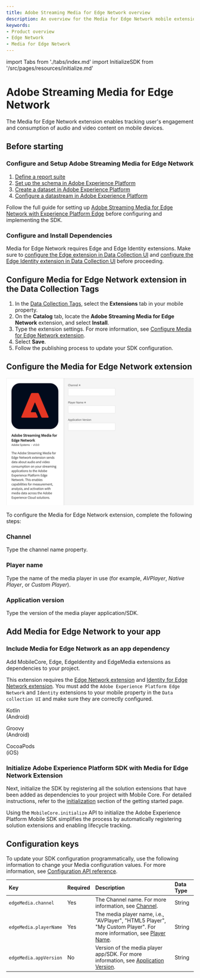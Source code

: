 ```yaml
---
title: Adobe Streaming Media for Edge Network overview
description: An overview for the Media for Edge Network mobile extension.
keywords:
- Product overview
- Edge Network
- Media for Edge Network
---
```


import Tabs from './tabs/index.md'
import InitializeSDK from '/src/pages/resources/initialize.md'

# Adobe Streaming Media for Edge Network

The Media for Edge Network extension enables tracking user's engagement and consumption of audio and video content on mobile devices.

## Before starting

### Configure and Setup Adobe Streaming Media for Edge Network

1. [Define a report suite](https://experienceleague.adobe.com/docs/media-analytics/using/implementation/implementation-edge.html#define-a-report-suite)
2. [Set up the schema in Adobe Experience Platform](https://experienceleague.adobe.com/docs/media-analytics/using/implementation/implementation-edge.html#set-up-the-schema-in-adobe-experience-platform)
3. [Create a dataset in Adobe Experience Platform](https://experienceleague.adobe.com/docs/media-analytics/using/implementation/implementation-edge.html#create-a-dataset-in-adobe-experience-platform)
4. [Configure a datastream in Adobe Experience Platform](https://experienceleague.adobe.com/docs/media-analytics/using/implementation/implementation-edge.html#configure-a-datastream-in-adobe-experience-platform)

Follow the full guide for setting up [Adobe Streaming Media for Edge Network with Experience Platform Edge](https://experienceleague.adobe.com/docs/media-analytics/using/implementation/edge-recommended/media-edge-sdk/implementation-edge.html) before configuring and implementing the SDK.

### Configure and Install Dependencies

Media for Edge Network requires Edge and Edge Identity extensions. Make sure to [configure the Edge extension in Data Collection UI](../edge-network/index.md#configure-the-edge-network-extension-in-data-collection-ui) and [configure the Edge Identity extension in Data Collection UI](../identity-for-edge-network/index.md#configure-the-identity-extension-in-the-data-collection-ui) before proceeding.

## Configure Media for Edge Network extension in the Data Collection Tags

1. In the [Data Collection Tags](https://experience.adobe.com/#/data-collection/tags), select the **Extensions** tab in your mobile property.
2. On the **Catalog** tab, locate the **Adobe Streaming Media for Edge Network** extension, and select **Install**.
3. Type the extension settings. For more information, see [Configure Media for Edge Network extension](#configure-the-media-for-edge-network-extension).
4. Select **Save**.
5. Follow the publishing process to update your SDK configuration.

## Configure the Media for Edge Network extension

<InlineAlert variant="info" slots="text"/>

![Adobe Streaming Media for Edge Network Extension Configuration](./assets/index/configuration.png)

To configure the Media for Edge Network extension, complete the following steps:

### Channel

Type the channel name property.

### Player name

Type the name of the media player in use (for example, _AVPlayer_, _Native Player_, or _Custom Player_).

### Application version

Type the version of the media player application/SDK.

## Add Media for Edge Network to your app

### Include Media for Edge Network as an app dependency

Add MobileCore, Edge, EdgeIdentity and EdgeMedia extensions as dependencies to your project.

<InlineAlert variant="info" slots="text"/>

This extension requires the [Edge Network extension](../edge-network/index.md) and [Identity for Edge Network extension](../identity-for-edge-network/index.md). You must add the `Adobe Experience Platform Edge Network` and `Identity` extensions to your mobile property in the `Data collection UI` and make sure they are correctly configured.

<TabsBlock orientation="horizontal" slots="heading, content" repeat="3"/>

Kotlin<br/>(Android)

<Tabs query="platform=android-kotlin&task=add"/>

Groovy<br/>(Android)

<Tabs query="platform=android-groovy&task=add"/>

CocoaPods<br/>(iOS)

<Tabs query="platform=ios-pods&task=add"/>

### Initialize Adobe Experience Platform SDK with Media for Edge Network Extension

Next, initialize the SDK by registering all the solution extensions that have been added as dependencies to your project with Mobile Core. For detailed instructions, refer to the [initialization](/src/pages/home/getting-started/get-the-sdk/#2-add-initialization-code) section of the getting started page.

Using the `MobileCore.initialize` API to initialize the Adobe Experience Platform Mobile SDK simplifies the process by automatically registering solution extensions and enabling lifecycle tracking.

<InitializeSDK query="componentClass=TabsBlock"/>

## Configuration keys

To update your SDK configuration programmatically, use the following information to change your Media configuration values. For more information, see [Configuration API reference](../../home/base/mobile-core/configuration/api-reference.md).

| Key | Required | Description | Data Type |
| :--- | :--- | :--- | :--- |
| `edgeMedia.channel` | Yes | The Channel name. For more information, see [Channel](#channel). | String |
| `edgeMedia.playerName` | Yes | The media player name, i.e., "AVPlayer", "HTML5 Player", "My Custom Player". For more information, see [Player Name](#player-name). | String |
| `edgeMedia.appVersion` | No | Version of the media player app/SDK. For more information, see [Application Version](#application-version). | String |
